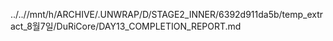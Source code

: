 ../..//mnt/h/ARCHIVE/.UNWRAP/D/STAGE2_INNER/6392d911da5b/temp_extract_8월7일/DuRiCore/DAY13_COMPLETION_REPORT.md